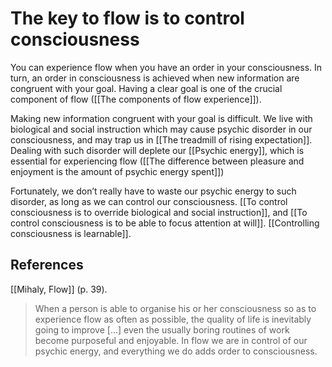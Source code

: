 # The key to flow is to control consciousness
You can experience flow when you have an order in your consciousness. In turn, an order in consciousness is achieved when new information are congruent with your goal. Having a clear goal is one of the crucial component of flow ([[The components of flow experience]]).

Making new information congruent with your goal is difficult. We live with biological and social instruction which may cause psychic disorder in our consciousness, and may trap us in [[The treadmill of rising expectation]]. Dealing with such disorder will deplete our [[Psychic energy]], which is essential for experiencing flow ([[The difference between pleasure and enjoyment is the amount of psychic energy spent]])

Fortunately, we don’t really have to waste our psychic energy to such disorder, as long as we can control our consciousness. [[To control consciousness is to override biological and social instruction]], and [[To control consciousness is to be able to focus attention at will]]. [[Controlling consciousness is learnable]].

## References
[[Mihaly, Flow]] (p. 39).
> When a person is able to organise his or her consciousness so as to experience flow as often as possible, the quality of life is inevitably going to improve […] even the usually boring routines of work become purposeful and enjoyable. In flow we are in control of our psychic energy, and everything we do adds order to consciousness.

<!-- #evergreen #flow #mastery -->

<!-- {BearID:CDD810A3-C5D2-4754-BBF6-07F43F6DD03A-805-00000013550F877E} -->
